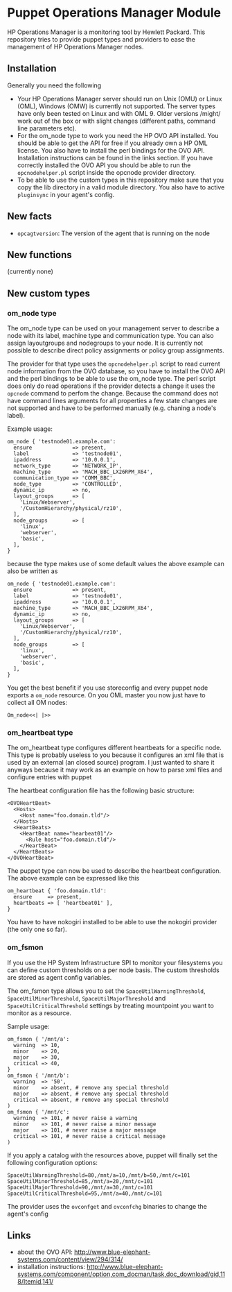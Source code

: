 Puppet Operations Manager Module
=================================

HP Operations Manager is a monitoring tool by Hewlett Packard. This repository
tries to provide puppet types and providers to ease the management of HP Operations
Manager nodes.

Installation
------------

Generally you need the following

* Your HP Operations Manager server should run on Unix (OMU) or Linux (OML), Windows (OMW) is
  currently not supported. The server types have only been tested on Linux and with OML 9. Older
  versions /might/ work out of the box or with slight changes (different paths, command line
  parameters etc).
* For the om\_node type to work you need the HP OVO API installed. You should be able to get
  the API for free if you already own a HP OML license. You also have to install the perl
  bindings for the OVO API. Installation instructions can be found in the links section.
  If you have correctly installed the OVO API you should be able to run the `opcnodehelper.pl`
  script inside the opcnode provider directory.
* To be able to use the custom types in this repository make sure that you copy the lib directory
  in a valid module directory. You also have to active `pluginsync` in your agent's config.

New facts
---------
* `opcagtversion`: The version of the agent that is running on the node

New functions
-------------
(currently none)

New custom types
----------------

### om\_node type

The om\_node type can be used on your management server to describe a node with
its label, machine type and communication type. You can also assign
layoutgroups and nodegroups to your node. It is currently not possible to
describe direct policy assignments or policy group assignments.

The provider for that type uses the `opcnodehelper.pl` script to read current
node information from the OVO database, so you have to install the OVO API
and the perl bindings to be able to use the om\_node type. The perl script
does only do read operations if the provider detects a change it uses the
`opcnode` command to perfom the change. Because the command does not have
command lines arguments for all properties a few state changes are not
supported and have to be performed manually (e.g. chaning a node's label).

Example usage:

    om_node { 'testnode01.example.com':
      ensure             => present,
      label              => 'testnode01',
      ipaddress          => '10.0.0.1',
      network_type       => 'NETWORK_IP',
      machine_type       => 'MACH_BBC_LX26RPM_X64',
      communication_type => 'COMM_BBC',
      node_type          => 'CONTROLLED',
      dynamic_ip         => no,
      layout_groups      => [
        'Linux/Webserver',
        '/CustomHierarchy/physical/rz10',
      ],
      node_groups        => [
        'linux',
        'webserver',
        'basic',
      ],
    }

because the type makes use of some default values the above example can also be written as

    om_node { 'testnode01.example.com':
      ensure             => present,
      label              => 'testnode01',
      ipaddress          => '10.0.0.1',
      machine_type       => 'MACH_BBC_LX26RPM_X64',
      dynamic_ip         => no,
      layout_groups      => [
        'Linux/Webserver',
        '/CustomHierarchy/physical/rz10',
      ],
      node_groups        => [
        'linux',
        'webserver',
        'basic',
      ],
    }

You get the best benefit if you use storeconfig and every puppet node exports a `om_node` resource.
On you OML master you now just have to collect all OM nodes:

    Om_node<<| |>>

### om\_heartbeat type

The om\_heartbeat type configures different heartbeats for a specific node.
This type is probably useless to you because it configures an xml file that is used by an
external (an closed source) program. I just wanted to share it anyways because it may work
as an example on how to parse xml files and configure entries with puppet

The heartbeat configuration file has the following basic structure:

    <OVOHeartBeat>
      <Hosts>
        <Host name="foo.domain.tld"/>
      </Hosts>
      <HeartBeats>
        <HeartBeat name="hearbeat01"/>
          <Rule host="foo.domain.tld"/>
        </HeartBeat>
      </HeartBeats>
    </OVOHeartBeat>

The puppet type can now be used to describe the heartbeat configuration. The above example can be expressed like this

    om_heartbeat { 'foo.domain.tld':
      ensure     => present,
      heartbeats => [ 'heartbeat01' ],
    }

You have to have nokogiri installed to be able to use the nokogiri provider (the only one so far).

### om\_fsmon

If you use the HP System Infrastructure SPI to monitor your filesystems you can define custom
thresholds on a per node basis. The custom thresholds are stored as agent config variables.

The om\_fsmon type allows you to set the `SpaceUtilWarningThreshold`, `SpaceUtilMinorThreshold`,
`SpaceUtilMajorThreshold` and `SpaceUtilCriticalThreshold` settings by treating mountpoint you
want to monitor as a resource.

Sample usage:

    om_fsmon { '/mnt/a':
      warning  => 10,
      minor    => 20,
      major    => 30,
      critical => 40,
    }
    om_fsmon { '/mnt/b':
      warning  => '50',
      minor    => absent, # remove any special threshold
      major    => absent, # remove any special threshold
      critical => absent, # remove any special threshold
    )
    om_fsmon { '/mnt/c':
      warning  => 101, # never raise a warning
      minor    => 101, # never raise a minor message
      major    => 101, # never raise a major message
      critical => 101, # never raise a critical message
    )

If you apply a catalog with the resources above, puppet will finally set the following
configuration options:

    SpaceUtilWarningThreshold=80,/mnt/a=10,/mnt/b=50,/mnt/c=101
    SpaceUtilMinorThreshold=85,/mnt/a=20,/mnt/c=101
    SpaceUtilMajorThreshold=90,/mnt/a=30,/mnt/c=101
    SpaceUtilCriticalThreshold=95,/mnt/a=40,/mnt/c=101

The provider uses the `ovconfget` and `ovconfchg` binaries to change the
agent's config

Links
-----
* about the OVO API: http://www.blue-elephant-systems.com/content/view/294/314/
* installation instructions: http://www.blue-elephant-systems.com/component/option,com_docman/task,doc_download/gid,118/Itemid,141/
